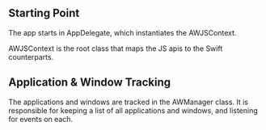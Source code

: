 ## Starting Point

The app starts in AppDelegate, which instantiates the AWJSContext.

AWJSContext is the root class that maps the JS apis to the Swift counterparts.


## Application & Window Tracking

The applications and windows are tracked in the AWManager class.
It is responsible for keeping a list of all applications and windows, and listening for
events on each.
